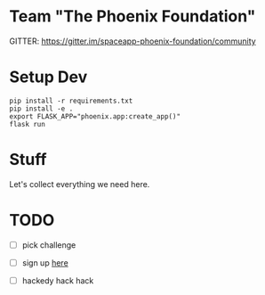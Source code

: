 # Team "The Phoenix Foundation"


GITTER: https://gitter.im/spaceapp-phoenix-foundation/community


# Setup Dev

```
pip install -r requirements.txt
pip install -e .
export FLASK_APP="phoenix.app:create_app()"
flask run
```

# Stuff


Let's collect everything we need here.

# TODO

- [ ] pick challenge
- [ ] sign up [here](https://docs.google.com/forms/d/e/1FAIpQLSd5dTtvmrE9CFOYc8XE8MJ_Wi1CtK44l073tqsgW1N9kVOeaw/viewform)
- [ ] hackedy hack hack

